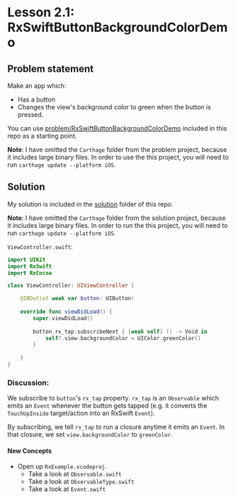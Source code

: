 # Lesson 2.1: RxSwiftButtonBackgroundColorDemo

## Problem statement

Make an app which:

* Has a button
* Changes the view's background color to green when the button is pressed.

You can use [problem/RxSwiftButtonBackgroundColorDemo](problem/RxSwiftButtonBackgroundColorDemo) included in this repo as a starting point.

**Note**: I have omitted the `Carthage` folder from the problem project, because it includes large binary files.  In order to use the this project, you will need to run `carthage update --platform iOS`.

## Solution

My solution is included in the [solution](solution) folder of this repo.

**Note**: I have omitted the `Carthage` folder from the solution project, because it includes large binary files.  In order to run the this project, you will need to run `carthage update --platform iOS`.

`ViewController.swift`:

```swift
import UIKit
import RxSwift
import RxCocoa

class ViewController: UIViewController {

    @IBOutlet weak var button: UIButton!
    
    override func viewDidLoad() {
        super.viewDidLoad()
        
        button.rx_tap.subscribeNext { [weak self] () -> Void in
            self?.view.backgroundColor = UIColor.greenColor()
        }
        
    }
}
```

### Discussion:

We subscribe to `button`'s `rx_tap` property.  `rx_tap` is an `Observable` which emits an `Event` whenever the button gets tapped (e.g. it converts the `TouchUpInside` target/action into an RxSwift `Event`).

By subscribing, we tell `rx_tap` to run a closure anytime it emits an `Event`.  In that closure, we set `view.backgroundColor` to `greenColor`.

#### New Concepts

* Open up `RxExample.xcodeproj`.
  * Take a look at `Observable.swift`
  * Take a look at `ObservableType.swift`
  * Take a look at `Event.swift`

